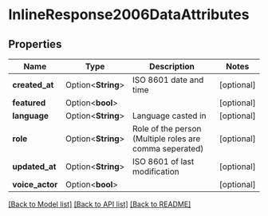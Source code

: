 # InlineResponse2006DataAttributes

## Properties

Name | Type | Description | Notes
------------ | ------------- | ------------- | -------------
**created_at** | Option<**String**> | ISO 8601 date and time | [optional]
**featured** | Option<**bool**> |  | [optional]
**language** | Option<**String**> | Language casted in | [optional]
**role** | Option<**String**> | Role of the person (Multiple roles are comma seperated) | [optional]
**updated_at** | Option<**String**> | ISO 8601 of last modification | [optional]
**voice_actor** | Option<**bool**> |  | [optional]

[[Back to Model list]](../README.md#documentation-for-models) [[Back to API list]](../README.md#documentation-for-api-endpoints) [[Back to README]](../README.md)


